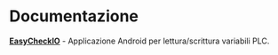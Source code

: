 # Documentazione



[**EasyCheckIO**](EasyCheckIO/intro.md) - Applicazione Android per lettura/scrittura variabili PLC.
